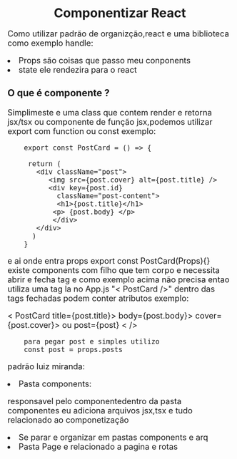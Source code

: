 <h1 align="center"> Componentizar React </h1>

<p style="font-size:18px;">
 Como utilizar padrão de organizção,react e uma  biblioteca como exemplo handle:

 <li style="font-size:18px">
 Props são coisas que passo meu conponents

 <li style="font-size:18px">
 state ele  rendezira para o react
 
<h3> O que é componente ? </h3>

<p style="font-size:18px;">
Simplimeste e uma class que contem render e retorna jsx/tsx ou componente de
 função jsx,podemos utilizar export com function ou const exemplo: 

        export const PostCard = () => {

         return (
           <div className="post">
              <img src={post.cover} alt={post.title} />
              <div key={post.id}
                className="post-content">
                <h1>{post.title}</h1>
               <p> {post.body} </p> 
               </div> 
           </div>
          )
        }


<p style="font-size:18px;"> e ai onde entra props export const PostCard(Props){} 
existe components  com filho que tem corpo e necessita abrir e fecha tag e como
exemplo acima não precisa entao utiliza uma tag la no App.js "< PostCard />"
dentro das tags fechadas podem conter atributos exemplo: 

 < PostCard 
   title={post.title}> 
   body={post.body}> 
   cover={post.cover}> 
   ou 
   post={post}
   < />

        para pegar post e simples utilizo 
        const post = props.posts

    
 padrão luiz miranda:
 </p>
 <li style="font-size:18px;"> Pasta components:
 <p style="font-size:18px;">
 responsavel pelo componentedentro da pasta componentes eu adiciona arquivos jsx,tsx e tudo relacionado ao componetização
</p>
 <li style="font-size:18px;"> Se parar e organizar em pastas components e arq
 <li style="font-size:18px;"> Pasta Page e relacionado a pagina e rotas